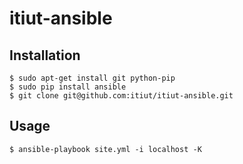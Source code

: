 itiut-ansible
====

Installation
----
```
$ sudo apt-get install git python-pip
$ sudo pip install ansible
$ git clone git@github.com:itiut/itiut-ansible.git
```

Usage
----
```
$ ansible-playbook site.yml -i localhost -K
```

